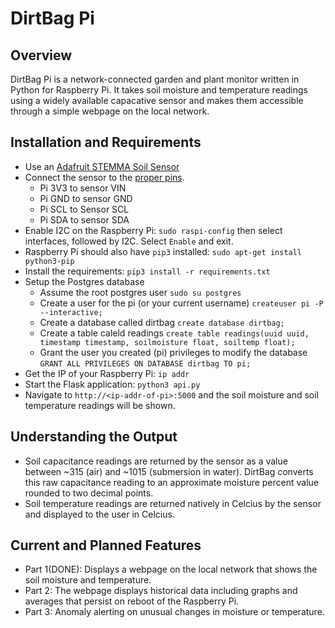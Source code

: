 # DirtBag Pi

## Overview
DirtBag Pi is a network-connected garden and plant monitor written in Python for Raspberry Pi. It takes soil moisture and temperature readings using a widely available capacative sensor and makes them accessible through a simple webpage on the local network.

## Installation and Requirements
* Use an [Adafruit STEMMA Soil Sensor](https://learn.adafruit.com/adafruit-stemma-soil-sensor-i2c-capacitive-moisture-sensor/python-circuitpython-test)
* Connect the sensor to the [proper pins](https://learn.adafruit.com/adafruit-stemma-soil-sensor-i2c-capacitive-moisture-sensor/python-circuitpython-test).
    * Pi 3V3 to sensor VIN
    * Pi GND to sensor GND
    * Pi SCL to Sensor SCL
    * Pi SDA to sensor SDA
* Enable I2C on the Raspberry Pi: `sudo raspi-config` then select interfaces, followed by I2C. Select `Enable` and exit.
* Raspberry Pi should also have `pip3` installed: `sudo apt-get install python3-pip`
* Install the requirements: `pip3 install -r requirements.txt`
* Setup the Postgres database
    * Assume the root postgres user `sudo su postgres`
    * Create a user for the pi (or your current username) `createuser pi -P --interactive;`
    * Create a database called dirtbag `create database dirtbag;`
    * Create a table caleld readings `create table readings(uuid uuid, timestamp timestamp, soilmoisture float, soiltemp float);`
    * Grant the user you created (pi) privileges to modify the database `GRANT ALL PRIVILEGES ON DATABASE dirtbag TO pi;`
* Get the IP of your Raspberry Pi: `ip addr`
* Start the Flask application: `python3 api.py`
* Navigate to `http://<ip-addr-of-pi>:5000` and the soil moisture and soil temperature readings will be shown.

## Understanding the Output
* Soil capacitance readings are returned by the sensor as a value between ~315 (air) and ~1015 (submersion in water). DirtBag converts this raw capacitance reading to an approximate moisture percent value rounded to two decimal points. 
* Soil temperature readings are returned natively in Celcius by the sensor and displayed to the user in Celcius.

## Current and Planned Features
* Part 1(DONE): Displays a webpage on the local network that shows the soil moisture and temperature.
* Part 2: The webpage displays historical data including graphs and averages that persist on reboot of the Raspberry Pi.
* Part 3: Anomaly alerting on unusual changes in moisture or temperature.
